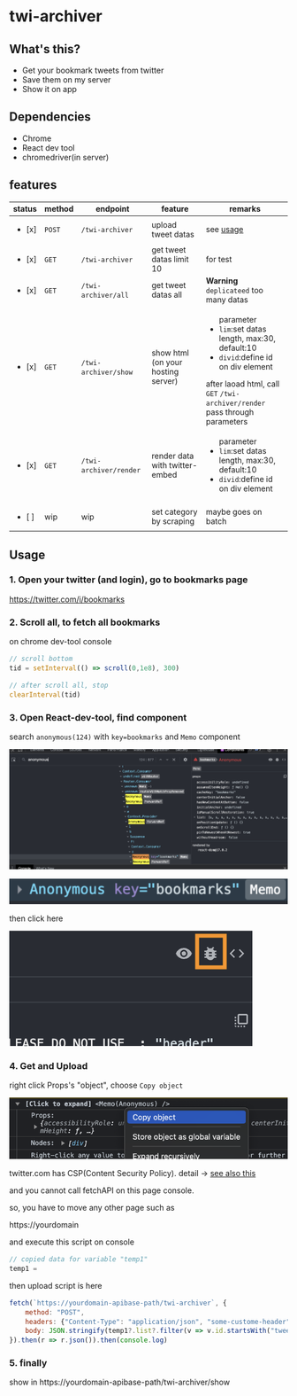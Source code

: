 # twi-archiver
## What's this?
- Get your bookmark tweets from twitter
- Save them on my server
- Show it on app

## Dependencies
- Chrome
- React dev tool
- chromedriver(in server)

## features
|status|method|endpoint|feature|remarks|
|--|--|--|--|--|
|<ul><li>[x] </ul>|`POST`|`/twi-archiver`|upload tweet datas|see [usage](#usage) |
|<ul><li>[x] </ul>|`GET`|`/twi-archiver`|get tweet datas limit 10|for test|
|<ul><li>[x] </ul>|`GET`|`/twi-archiver/all`|get tweet datas all|**Warning**<br>`deplicateed` too many datas|
|<ul><li>[x] </ul>|`GET`|`/twi-archiver/show`|show html<br>(on your hosting server)|<ul>parameter<li>`lim`:set datas length, max:30, default:10<li>`divid`:define id on div element</ul>after laoad html, call `GET` `/twi-archiver/render`<br>pass through parameters|
|<ul><li>[x] </ul>|`GET`|`/twi-archiver/render`|render data with twitter-embed|<ul>parameter<li>`lim`:set datas length, max:30, default:10<li>`divid`:define id on div element</ul>|
|<ul><li>[ ] </ul>|wip|wip|set category by scraping|maybe goes on batch|

## Usage
### 1. Open your twitter (and login), go to bookmarks page

https://twitter.com/i/bookmarks

### 2. Scroll all, to fetch all bookmarks

on chrome dev-tool console
```js
// scroll bottom
tid = setInterval(() => scroll(0,1e8), 300)
```
```js
// after scroll all, stop
clearInterval(tid)
```

### 3. Open React-dev-tool, find component

search `anonymous(124)` with `key=bookmarks` and `Memo` component

![image](./search_this.png)

![image](./target-component.png)

then click here

![image](./click.png)

### 4. Get and Upload

right click Props's "object", choose `Copy object`

![image](./get_data.png)

twitter.com has CSP(Content Security Policy). detail -> [see also this](https://developer.mozilla.org/en-US/docs/Web/HTTP/CSP)

and you cannot call fetchAPI on this page console.

so, you have to move any other page such as

https://yourdomain

and execute this script on console

```js
// copied data for variable "temp1"
temp1 = 
```

then upload script is here
```js
fetch(`https://yourdomain-apibase-path/twi-archiver`, {
    method: "POST",
    headers: {"Content-Type": "application/json", "some-custome-header": "some token"},
    body: JSON.stringify(temp1?.list?.filter(v => v.id.startsWith("tweet")).map(v => v.id.match(/tweet-(.*)/)[1])||[])
}).then(r => r.json()).then(console.log)
```

### 5. finally
show in https://yourdomain-apibase-path/twi-archiver/show


